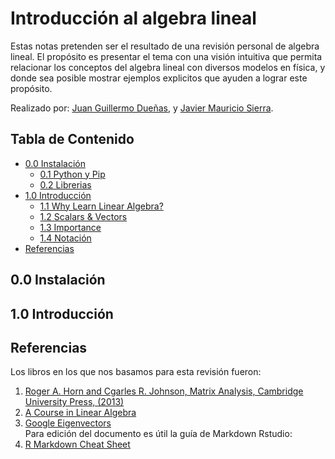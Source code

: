 # Introducción al algebra lineal

Estas notas pretenden ser el resultado de una revisión personal de algebra lineal. El propósito es presentar el tema con una visión intuitiva que permita relacionar los conceptos del algebra lineal con diversos modelos en física, y donde sea posible mostrar ejemplos explicitos que ayuden a lograr este propósito.

Realizado por: [Juan Guillermo Dueñas](jgduenasl@unal.edu.co), y [Javier Mauricio Sierra](jsierra@unal.edu.co).

## Tabla de Contenido

- [0.0 Instalación](#00-instalación)
	+ [0.1 Python y Pip](#01-python-and-pip)
	+ [0.2 Librerias](#02-libraries)
- [1.0 Introducción](#10-introducción)
	+ [1.1 Why Learn Linear Algebra?](#11-why-learn-linear-algebra)
	+ [1.2 Scalars & Vectors](#12-scalars--vectors)
	+ [1.3 Importance](#13-importance)
	+ [1.4 Notación](#14-notation)
- [Referencias](Referencias)

## 0.0 Instalación

## 1.0 Introducción

## Referencias

Los libros en los que nos basamos para esta revisión fueron:
1. [Roger A. Horn and Cgarles R. Johnson, Matrix Analysis, Cambridge University Press, (2013)]()
2. [A Course in Linear Algebra](https://ocw.mit.edu/courses/mathematics/18-06-linear-algebra-spring-2010/index.htm) <br>
3. [Google Eigenvectors](https://www.rose-hulman.edu/~bryan/googleFinalVersionFixed.pdf) <br>
Para edición del documento es útil la guía de Markdown Rstudio: <br>
4. [R Markdown Cheat Sheet](https://www.rstudio.com/wp-content/uploads/2015/02/rmarkdown-cheatsheet.pdf)<br>
